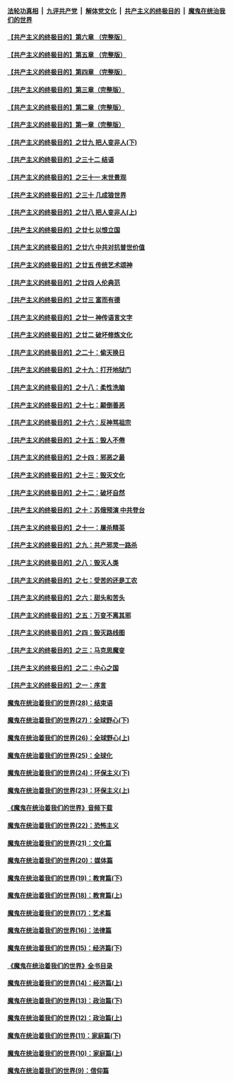 ####  [法轮功真相](../../../../basic/blob/master/README.md?t=05091331) &nbsp;|&nbsp; [九评共产党](../../../../9ping.md/blob/master/README.md?t=05091331) &nbsp;|&nbsp; [解体党文化](../../../../jtdwh.md/blob/master/README.md?t=05091331)  &nbsp;|&nbsp; [共产主义的终极目的](../../../../gczydzjmd.md/blob/master/README.md?t=05091331) &nbsp;|&nbsp; [魔鬼在统治我们的世界](../../../../mgztzwmdsj.md/blob/master/README.md?t=05091331) 

#### [【共产主义的终极目的】第六章 （完整版）](../pages/nsc422/n11428913.md?t=05091331) 

#### [【共产主义的终极目的】第五章 （完整版）](../pages/nsc422/n11428912.md?t=05091331) 

#### [【共产主义的终极目的】第四章 （完整版）](../pages/nsc422/n11428907.md?t=05091331) 

#### [【共产主义的终极目的】第三章（完整版）](../pages/nsc422/n11428848.md?t=05091331) 

#### [【共产主义的终极目的】第二章（完整版）](../pages/nsc422/n11428831.md?t=05091331) 

#### [【共产主义的终极目的】第一章（完整版）](../pages/nsc422/n11417651.md?t=05091331) 

#### [【共产主义的终极目的】之廿九 把人变非人(下)](../pages/nsc422/n11344140.md?t=05091331) 

#### [【共产主义的终极目的】之三十二 结语](../pages/nsc422/n11360535.md?t=05091331) 

#### [【共产主义的终极目的】之三十一 末世景观](../pages/nsc422/n11351129.md?t=05091331) 

#### [【共产主义的终极目的】之三十 几成狼世界](../pages/nsc422/n11348280.md?t=05091331) 

#### [【共产主义的终极目的】之廿八 把人变非人(上)](../pages/nsc422/n11340492.md?t=05091331) 

#### [【共产主义的终极目的】之廿七 以恨立国](../pages/nsc422/n11336944.md?t=05091331) 

#### [【共产主义的终极目的】之廿六 中共对抗普世价值](../pages/nsc422/n11324785.md?t=05091331) 

#### [【共产主义的终极目的】之廿五 传统艺术颂神](../pages/nsc422/n11296396.md?t=05091331) 

#### [【共产主义的终极目的】之廿四 人伦典范](../pages/nsc422/n11296397.md?t=05091331) 

#### [【共产主义的终极目的】之廿三 富而有德](../pages/nsc422/n11283598.md?t=05091331) 

#### [【共产主义的终极目的】之廿一 神传语言文字](../pages/nsc422/n11263265.md?t=05091331) 

#### [【共产主义的终极目的】之廿二 破坏修炼文化](../pages/nsc422/n11245728.md?t=05091331) 

#### [【共产主义的终极目的】之二十：偷天换日](../pages/nsc422/n11238846.md?t=05091331) 

#### [【共产主义的终极目的】之十九：打开地狱门](../pages/nsc422/n11206376.md?t=05091331) 

#### [【共产主义的终极目的】之十八：柔性洗脑](../pages/nsc422/n11199994.md?t=05091331) 

#### [【共产主义的终极目的】之十七：颠倒善恶](../pages/nsc422/n11179782.md?t=05091331) 

#### [【共产主义的终极目的】之十六：反神骂祖宗](../pages/nsc422/n11166798.md?t=05091331) 

#### [【共产主义的终极目的】之十五：毁人不倦](../pages/nsc422/n11166792.md?t=05091331) 

#### [【共产主义的终极目的】之十四：邪恶之最](../pages/nsc422/n11150249.md?t=05091331) 

#### [【共产主义的终极目的】之十三：毁灭文化](../pages/nsc422/n11135227.md?t=05091331) 

#### [【共产主义的终极目的】之十二：破坏自然](../pages/nsc422/n11135214.md?t=05091331) 

#### [【共产主义的终极目的】之十：苏俄预演 中共登台](../pages/nsc422/n11118424.md?t=05091331) 

#### [【共产主义的终极目的】之十一：屠杀精英](../pages/nsc422/n11118442.md?t=05091331) 

#### [【共产主义的终极目的】之九：共产邪灵一路杀](../pages/nsc422/n11114139.md?t=05091331) 

#### [【共产主义的终极目的】之八：毁灭人类](../pages/nsc422/n11108503.md?t=05091331) 

#### [【共产主义的终极目的】之七：受苦的还是工农](../pages/nsc422/n11101809.md?t=05091331) 

#### [【共产主义的终极目的】之六：甜头和苦头](../pages/nsc422/n11096971.md?t=05091331) 

#### [【共产主义的终极目的】之五：万变不离其邪](../pages/nsc422/n11091285.md?t=05091331) 

#### [【共产主义的终极目的】之四：毁灭路线图](../pages/nsc422/n11086284.md?t=05091331) 

#### [【共产主义的终极目的】之三：马克思魔变](../pages/nsc422/n11061941.md?t=05091331) 

#### [【共产主义的终极目的】之二：中心之国](../pages/nsc422/n11047728.md?t=05091331) 

#### [【共产主义的终极目的】之一：序言](../pages/nsc422/n11086077.md?t=05091331) 

#### [魔鬼在统治着我们的世界(28)：结束语](../pages/nsc422/n10936246.md?t=05091331) 

#### [魔鬼在统治着我们的世界(27)：全球野心(下)](../pages/nsc422/n10928319.md?t=05091331) 

#### [魔鬼在统治着我们的世界(26)：全球野心(上)](../pages/nsc422/n10900318.md?t=05091331) 

#### [魔鬼在统治着我们的世界(25)：全球化](../pages/nsc422/n10788205.md?t=05091331) 

#### [魔鬼在统治着我们的世界(24)：环保主义(下)](../pages/nsc422/n10695307.md?t=05091331) 

#### [魔鬼在统治着我们的世界(23)：环保主义(上)](../pages/nsc422/n10688613.md?t=05091331) 

#### [《魔鬼在统治着我们的世界》音频下载](../pages/nsc422/n10635553.md?t=05091331) 

#### [魔鬼在统治着我们的世界(22)：恐怖主义](../pages/nsc422/n10614727.md?t=05091331) 

#### [魔鬼在统治着我们的世界(21)：文化篇](../pages/nsc422/n10597706.md?t=05091331) 

#### [魔鬼在统治着我们的世界(20)：媒体篇](../pages/nsc422/n10586579.md?t=05091331) 

#### [魔鬼在统治着我们的世界(19)：教育篇(下)](../pages/nsc422/n10564808.md?t=05091331) 

#### [魔鬼在统治着我们的世界(18)：教育篇(上)](../pages/nsc422/n10526970.md?t=05091331) 

#### [魔鬼在统治着我们的世界(17)：艺术篇](../pages/nsc422/n10499093.md?t=05091331) 

#### [魔鬼在统治着我们的世界(16)：法律篇](../pages/nsc422/n10485969.md?t=05091331) 

#### [魔鬼在统治着我们的世界(15)：经济篇(下)](../pages/nsc422/n10469975.md?t=05091331) 

#### [《魔鬼在统治着我们的世界》全书目录](../pages/nsc422/n10464261.md?t=05091331) 

#### [魔鬼在统治着我们的世界(14)：经济篇(上)](../pages/nsc422/n10457370.md?t=05091331) 

#### [魔鬼在统治着我们的世界(13)：政治篇(下)](../pages/nsc422/n10448270.md?t=05091331) 

#### [魔鬼在统治着我们的世界(12)：政治篇(上)](../pages/nsc422/n10444576.md?t=05091331) 

#### [魔鬼在统治着我们的世界(11)：家庭篇(下)](../pages/nsc422/n10440961.md?t=05091331) 

#### [魔鬼在统治着我们的世界(10)：家庭篇(上)](../pages/nsc422/n10435448.md?t=05091331) 

#### [魔鬼在统治着我们的世界(9)：信仰篇](../pages/nsc422/n10432159.md?t=05091331) 

